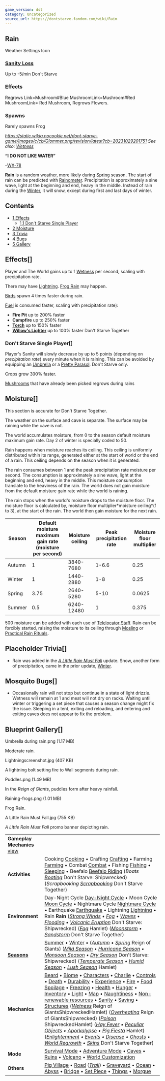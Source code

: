 ```yaml
---
game_version: dst
category: Uncategorized
source_url: https://dontstarve.fandom.com/wiki/Rain
---
```


## Rain

Weather Settings Icon

### [Sanity Loss](/wiki/Sanity_Loss "Sanity Loss")

Up to -5/min Don't Starve

### Effects

Regrows Link=Mushroom#Blue MushroomLink=Mushroom#Red MushroomLink= Red Mushroom, Regrows Flowers.

### Spawns

Rarely spawns Frog

*https://static.wikia.nocookie.net/dont-starve-game/images/c/cb/Glommer.png/revision/latest?cb=20231029201751 See also: [Wetness](/wiki/Wetness "Wetness")*

**“**I DO NOT LIKE WATER**”**

–[WX-78](/wiki/WX-78 "WX-78")

**Rain** is a random weather, more likely during [Spring](/wiki/Spring "Spring") season. The start of rain can be predicted with [Rainometer](/wiki/Rainometer "Rainometer"). Precipitation is approximately a sine wave, light at the beginning and end, heavy in the middle. Instead of rain during the [Winter](/wiki/Winter "Winter"), it will snow, except during first and last days of winter.

## Contents

* [1 Effects](#Effects)
  + [1.1 Don't Starve Single Player](#Don't_Starve_Single_Player)
* [2 Moisture](#Moisture)
* [3 Trivia](#Trivia)
* [4 Bugs](#Bugs)
* [5 Gallery](#Gallery)

## Effects[]

Player and The World gains up to 1 [Wetness](/wiki/Wetness "Wetness") per second, scaling with precipitation rate.

There may have [Lightning](/wiki/Lightning "Lightning"). [Frog Rain](/wiki/Frog_Rain "Frog Rain") may happen.

[Birds](/wiki/Birds "Birds") spawn 4 times faster during rain.

[Fuel](/wiki/Fire#Fuel_Values "Fire") is consumed faster, scaling with precipitation rate):

* **Fire Pit** up to 200% faster
* **Campfire** up to 250% faster
* **[Torch](/wiki/Torch "Torch")** up to 150% faster
* **[Willow's Lighter](/wiki/Willow%27s_Lighter "Willow's Lighter")** up to 100% faster Don't Starve Together

### Don't Starve Single Player[]

Player's Sanity will slowly decrease by up to 5 points (depending on *precipitation rate*) every minute when it is raining. This can be avoided by equipping an [Umbrella](/wiki/Umbrella "Umbrella") or a [Pretty Parasol](/wiki/Pretty_Parasol "Pretty Parasol"). Don't Starve only.

Crops grow 300% faster.

[Mushrooms](/wiki/Mushrooms "Mushrooms") that have already been picked regrows during rains

## Moisture[]

This section is accurate for Don't Starve Together.

The weather on the surface and cave is separate. The surface may be raining while the cave is not.

The world accumulates moisture, from 0 to the season default moisture maximum gain rate. Day 2 of winter is specially coded to 50.

Rain happens when moisture reaches its ceiling. This ceiling is uniformly distributed within its range, generated either at the start of world or the end of a rain. This ceiling depends on the season when it is generated.

The rain consumes between 1 and the peak precipitation rate moisture per second. The consumption is approximately a sine wave, light at the beginning and end, heavy in the middle. This moisture consumption translate to the heaviness of the rain. The world does not gain moisture from the default moisture gain rate while the world is raining.

The rain stops when the world's moisture drops to the moisture floor. The moisture floor is calculated by, moisture floor multiplier\*moisture ceiling\*(1 to 3), at the start of the rain. The world then gain moisture for the next rain.

| Season | Default moisture maximum gain rate (moisture per second) | Moisture ceiling | Peak precipitation rate | Moisture floor multiplier |
| --- | --- | --- | --- | --- |
| Autumn | 1 | 3840-7680 | 1-6.6 | 0.25 |
| Winter | 1 | 1440-2880 | 1-8 | 0.25 |
| Spring | 3.75 | 2640-5280 | 5-10 | 0.0625 |
| Summer | 0.5 | 6240-12480 | 1 | 0.375 |

500 moisture can be added with each use of [Telelocator Staff](/wiki/Telelocator_Staff "Telelocator Staff"). Rain can be forcibly started, raising the moisture to its ceiling through [Mosling](/wiki/Mosling "Mosling") or [Practical Rain Rituals](/wiki/Books#Practical_Rain_Rituals "Books").

## Placeholder Trivia[]

* Rain was added in the *[A Little Rain Must Fall](/wiki/Version_History#March_12,_2013_-_A_Little_Rain_Must_Fall "Version History")* update. Snow, another form of precipitation, came in the prior update, [Winter](/wiki/Winter "Winter").

## Mosquito Bugs[]

* Occasionally rain will not stop but continue in a state of light drizzle. Wetness will remain at 1 and meat will not dry on racks. Waiting until winter or triggering a set piece that causes a season change might fix the issue. Sleeping in a tent, exiting and reloading, and entering and exiting caves does not appear to fix the problem.

## Blueprint Gallery[]

Umbrella during rain.png (1.17 MB)

Moderate rain.

Lightningscreenshot.jpg (407 KB)

A lightning bolt setting fire to Wall segments during rain.

Puddles.png (1.49 MB)

In the *Reign of Giants*, puddles form after heavy rainfall.

Raining-frogs.png (1.01 MB)

Frog Rain.

A Little Rain Must Fall.jpg (755 KB)

*A Little Rain Must Fall* promo banner depicting rain.

|  |  |
| --- | --- |
| **Gameplay Mechanics** [view](/wiki/Template:Gameplay "Template:Gameplay") | |
| **Activities** | Cooking [Cooking](/wiki/Cooking "Cooking") • Crafting [Crafting](/wiki/Crafting "Crafting") • Farming [Farming](/wiki/Farming "Farming") • Combat [Combat](/wiki/Combat "Combat") • Fishing [Fishing](/wiki/Fishing "Fishing") • [Sleeping](/wiki/Sleeping "Sleeping") • Beefalo [Beefalo Riding](/wiki/Beefalo "Beefalo")  (*Boats [Boating](/wiki/Boats "Boats")* Don't Starve: Shipwrecked) (*Scrapbooking [Scrapbooking](/wiki/Scrapbooking "Scrapbooking")* Don't Starve Together) |
| **Environment** | Day-Night Cycle [Day-Night Cycle](/wiki/Day-Night_Cycle "Day-Night Cycle") • Moon Cycle [Moon Cycle](/wiki/Moon_Cycle "Moon Cycle") • Nightmare Cycle [Nightmare Cycle](/wiki/Nightmare_Cycle "Nightmare Cycle") • Earthquake [Earthquake](/wiki/Earthquake "Earthquake") • Lightning [Lightning](/wiki/Lightning "Lightning") • Rain **Rain**  (*[Strong Winds](/wiki/Strong_Winds "Strong Winds") • [Fog](/wiki/Fog "Fog") • [Waves](/wiki/Waves "Waves") • [Flooding](/wiki/Flooding "Flooding") • [Volcanic Eruption](/wiki/Volcano/Object#Eruptions "Volcano/Object")* Don't Starve: Shipwrecked) (*[Fog](/wiki/Fog#Hamlet "Fog")* Hamlet) (*[Moonstorm](/wiki/Moonstorm "Moonstorm") • [Sandstorm](/wiki/Sandstorm "Sandstorm")* Don't Starve Together) |
| **[Seasons](/wiki/Seasons "Seasons")** | [Summer](/wiki/Seasons/Summer "Seasons/Summer") • [Winter](/wiki/Seasons/Winter "Seasons/Winter") • (*[Autumn](/wiki/Seasons/Autumn "Seasons/Autumn")* • *[Spring](/wiki/Seasons/Spring "Seasons/Spring")* Reign of Giants)  (*[Mild Season](/wiki/Seasons/Mild "Seasons/Mild") • [Hurricane Season](/wiki/Seasons/Hurricane "Seasons/Hurricane") • [Monsoon Season](/wiki/Seasons/Monsoon "Seasons/Monsoon") • [Dry Season](/wiki/Seasons/Dry "Seasons/Dry")* Don't Starve: Shipwrecked) (*[Temperate Season](/wiki/Seasons/Temperate "Seasons/Temperate") • [Humid Season](/wiki/Seasons/Humid "Seasons/Humid") • [Lush Season](/wiki/Seasons/Lush "Seasons/Lush")* Hamlet) |
| **Mechanics** | [Beard](/wiki/Beard "Beard") • [Biome](/wiki/Biome "Biome") • [Characters](/wiki/Characters "Characters") • [Charlie](/wiki/Charlie_(Night_Monster) "Charlie (Night Monster)") • [Controls](/wiki/Controls "Controls") • [Death](/wiki/Death "Death") • [Durability](/wiki/Durability "Durability") • [Experience](/wiki/Experience "Experience") • [Fire](/wiki/Fire "Fire") • [Food Spoilage](/wiki/Food#Food_Spoilage "Food") • [Freezing](/wiki/Freezing "Freezing") • [Health](/wiki/Health "Health") • [Hunger](/wiki/Hunger "Hunger") • [Inventory](/wiki/Inventory "Inventory") • [Light](/wiki/Light "Light") • [Map](/wiki/Map "Map") • [Naughtiness](/wiki/Krampus#Naughtiness "Krampus") • [Non-renewable resources](/wiki/Non-renewable_resources "Non-renewable resources") • [Sanity](/wiki/Sanity "Sanity") • [Saving](/wiki/Saving "Saving") • [Structures](/wiki/Structures "Structures")  (*[Wetness](/wiki/Wetness "Wetness")* Reign of GiantsShipwreckedHamlet) (*[Overheating](/wiki/Overheating "Overheating")* Reign of GiantsShipwrecked) (*[Poison](/wiki/Poison "Poison")* ShipwreckedHamlet) (*[Hay Fever](/wiki/Hay_Fever "Hay Fever") • [Peculiar Objects](/wiki/Peculiar_Objects "Peculiar Objects") • [Aporkalypse](/wiki/Aporkalypse "Aporkalypse") • [Pig Fiesta](/wiki/Pig_Fiesta "Pig Fiesta")* Hamlet) (*[Enlightenment](/wiki/Enlightenment "Enlightenment") • [Events](/wiki/Category:Events "Category:Events") • [Disease](/wiki/Disease "Disease") • [Ghosts](/wiki/Ghost_Characters "Ghost Characters") • [World Regrowth](/wiki/Regrowth "Regrowth") • [Skins](/wiki/Skins "Skins")* Don't Starve Together) |
| **Mode** | [Survival Mode](/wiki/Survival_Mode "Survival Mode") • [Adventure Mode](/wiki/Adventure_Mode "Adventure Mode") • [Caves](/wiki/Caves "Caves") • [Ruins](/wiki/Ruins "Ruins") • [Volcano](/wiki/Volcano "Volcano") • [World Customization](/wiki/World_Customization "World Customization") |
| **Others** | [Pig Village](/wiki/Pig_Village "Pig Village") • [Road](/wiki/Road "Road") (*[Trail](/wiki/Trail "Trail")*) • [Graveyard](/wiki/Graveyard "Graveyard") • [Ocean](/wiki/Ocean "Ocean") • [Abyss](/wiki/Abyss "Abyss") • [Bridge](/wiki/Bridge "Bridge") • [Set Piece](/wiki/Set_Piece "Set Piece") • [Things](/wiki/Things "Things") • [Morgue](/wiki/Morgue "Morgue") |